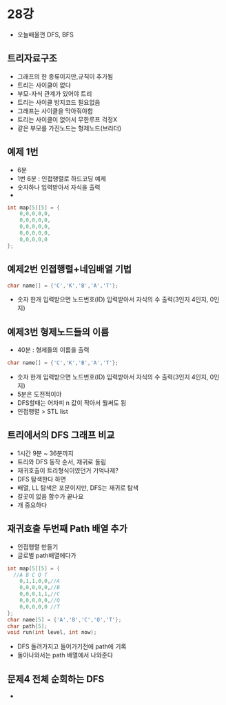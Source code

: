 # 28강

- 오늘배울껀 DFS, BFS

## 트리자료구조

- 그래프의 한 종류이지만,규칙이 추가됨
- 트리는 사이클이 없다
- 부모-자식 관계가 있어야 트리
- 트리는 사이클 방지코드 필요없음
- 그래프는 사이클을 막아줘야함
- 트리는 사이클이 없어서 무한루프 걱정X
- 같은 부모를 가진노드는 형제노드(브라더)

## 예제 1번

- 6분
- 1번 6분 : 인접행렬로 하드코딩 예제
- 숫자하나 입력받아서 자식을 출력
- 
```cpp
int map[5][5] = {
    0,0,0,0,0,
    0,0,0,0,0,
    0,0,0,0,0,
    0,0,0,0,0,
    0,0,0,0,0
};
```

## 예제2번 인접행렬+네임배열 기법

```cpp
char name[] = {'C','K','B','A','T'};
```

- 숫자 한개 입력받으면 노드번호(ID) 입력받아서 자식의 수 출력(3인지 4인지, 0인지)


## 예제3번 형제노드들의 이름

- 40분 : 형제들의 이름을 출력

```cpp
char name[] = {'C','K','B','A','T'};
```

- 숫자 한개 입력받으면 노드번호(ID) 입력받아서 자식의 수 출력(3인지 4인지, 0인지)
- 5분은 도전적이야
- DFS할때는 어차피 n 값이 작아서 뭘써도 됨
- 인접행렬 > STL list

## 트리에서의 DFS 그래프 비교

- 1시간 9분 ~ 36분까지 
- 트리와 DFS 동작 순서, 재귀로 돌림
- 재귀호출이 트리형식이였던거 기억나제?
- DFS 탐색한다 하면
- 배열, LL 탐색은 포문이지만, DFS는 재귀로 탐색
- 갈곳이 없음 함수가 끝나요
- 개 중요하다

## 재귀호출 두번째 Path 배열 추가

- 인접행렬 만들기
- 글로벌 path배열에다가
```cpp
int map[5][5] = {
  //A B C Q T  
    0,1,1,0,0,//A
    0,0,0,0,0,//B
    0,0,0,1,1,//C
    0,0,0,0,0,//Q
    0,0,0,0,0 //T
};
char name[5] = {'A','B','C','Q','T'};
char path[5];
void run(int level, int now);
```

- DFS 돌려가지고 들어가기전에 path에 기록
- 돌아나와서는 path 배열에서 나와준다

## 문제4 전체 순회하는 DFS
- 